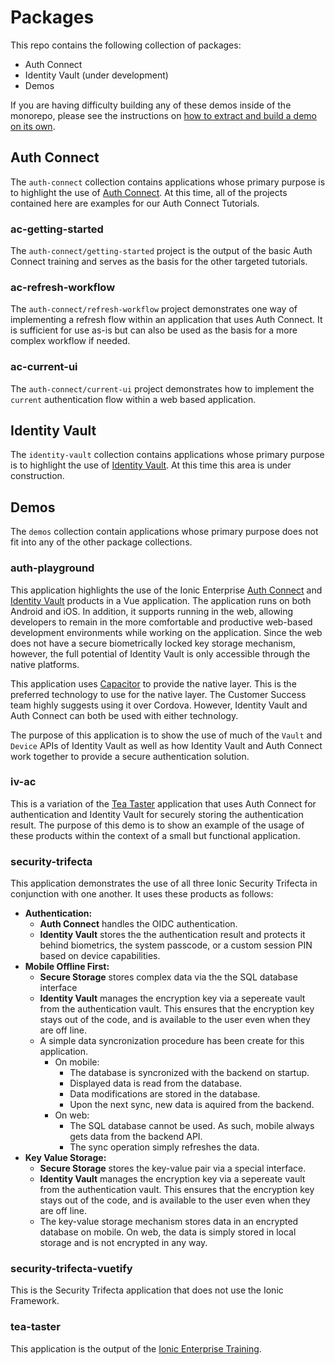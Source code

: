 # Packages

This repo contains the following collection of packages:

- Auth Connect
- Identity Vault (under development)
- Demos

If you are having difficulty building any of these demos inside of the monorepo, please see the instructions on
[how to extract and build a demo on its own](README.md#build-a-stand-alone-project).

## Auth Connect

The `auth-connect` collection contains applications whose primary purpose is to highlight the use of
[Auth Connect](https://ionic.io/docs/auth-connect). At this time, all of the projects contained here are examples for our Auth Connect Tutorials.

### ac-getting-started

The `auth-connect/getting-started` project is the output of the basic Auth Connect training and serves as the basis for
the other targeted tutorials.

### ac-refresh-workflow

The `auth-connect/refresh-workflow` project demonstrates one way of implementing a refresh flow within an application
that uses Auth Connect. It is sufficient for use as-is but can also be used as the basis for a more complex workflow
if needed.

### ac-current-ui

The `auth-connect/current-ui` project demonstrates how to implement the `current` authentication flow within a web
based application.

## Identity Vault

The `identity-vault` collection contains applications whose primary purpose is to highlight the use of
[Identity Vault](https://ionic.io/docs/auth-connect). At this time this area is under construction.

## Demos

The `demos` collection contain applications whose primary purpose does not fit into any of the other package collections.

### auth-playground

This application highlights the use of the Ionic Enterprise [Auth Connect](https://ionic.io/docs/auth-connect)
and [Identity Vault](https://ionic.io/docs/identity-vault/) products in a Vue application. The application runs on
both Android and iOS. In addition, it supports running in the web, allowing developers to remain in the more comfortable
and productive web-based development environments while working on the application. Since the web does not have a
secure biometrically locked key storage mechanism, however, the full potential of Identity Vault is only accessible
through the native platforms.

This application uses [Capacitor](https://capacitorjs.com/docs) to provide the native layer. This is the preferred
technology to use for the native layer. The Customer Success team highly suggests using it over Cordova. However,
Identity Vault and Auth Connect can both be used with either technology.

The purpose of this application is to show the use of much of the `Vault` and `Device` APIs of Identity Vault as well
as how Identity Vault and Auth Connect work together to provide a secure authentication solution.

### iv-ac

This is a variation of the [Tea Taster](#tea-taster) application that uses Auth Connect for authentication and
Identity Vault for securely storing the authentication result. The purpose of this demo is to show an example of
the usage of these products within the context of a small but functional application.

### security-trifecta

This application demonstrates the use of all three Ionic Security Trifecta in conjunction with one another.
It uses these products as follows:

- **Authentication:**
  - **Auth Connect** handles the OIDC authentication.
  - **Identity Vault** stores the the authentication result and protects it behind biometrics, the system passcode, or a custom session PIN based on device capabilities.
- **Mobile Offline First:**
  - **Secure Storage** stores complex data via the the SQL database interface
  - **Identity Vault** manages the encryption key via a sepereate vault from the authentication vault. This ensures that the encryption key stays out of the code, and is available to the user even when they are off line.
  - A simple data syncronization procedure has been create for this application.
    - On mobile:
      - The database is syncronized with the backend on startup.
      - Displayed data is read from the database.
      - Data modifications are stored in the database.
      - Upon the next sync, new data is aquired from the backend.
    - On web:
      - The SQL database cannot be used. As such, mobile always gets data from the backend API.
      - The sync operation simply refreshes the data.
- **Key Value Storage:**
  - **Secure Storage** stores the key-value pair via a special interface.
  - **Identity Vault** manages the encryption key via a sepereate vault from the authentication vault. This ensures that the encryption key stays out of the code, and is available to the user even when they are off line.
  - The key-value storage mechanism stores data in an encrypted database on mobile. On web, the data is simply stored in local storage and is not encrypted in any way.

### security-trifecta-vuetify

This is the Security Trifecta application that does not use the Ionic Framework.

### tea-taster

This application is the output of the [Ionic Enterprise Training](https://ionic-training-decks.firebaseapp.com/course/framework/tabs/vue/page/0).
